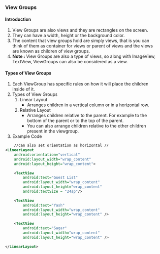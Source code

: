    ### View Groups
 
 #### Introduction
 1. View Groups are also views and they are rectangles on the screen.
 2. They can have a width, height or the background color.
 3. The content that view groups hold are simply views, that is you can think of them as container for views or parent of views and the views are known as children of view groups.
 4. **Note :** View Groups are also a type of views, so along with ImageView, TextView, ViewGroups can also be considered as a view.

#### Types of View Groups
1. Each ViewGroup has specific rules on how it will place the children inside of it.
2. Types of View Groups
	1. Linear Layout
		- Arranges children in a vertical column or in a horizontal row.
	2. Relative Layout
		- Arranges children relative to the parent. For example to the bottom of the parent or to the top of the parent. 
		- You can also arrange children relative to the other children present in the viewgroup.
3. Example Code
```XML
	//can also set orientation as horizontal //
<LinearLayout			  
    android:orientation="vertical"
    android:layout_width="wrap_content"
    android:layout_height="wrap_content">
 
    <TextView
        android:text="Guest List"
        android:layout_width="wrap_content"
        android:layout_height="wrap_content"
		android:textSize = "24sp"/>
 
    <TextView
        android:text="Yash"
        android:layout_width="wrap_content"
        android:layout_height="wrap_content" />
	
	<TextView
    	android:text="Sagar"
    	android:layout_width="wrap_content"
    	android:layout_height="wrap_content" />
 
</LinearLayout>
```